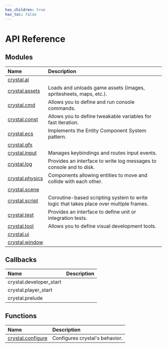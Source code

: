 ```yaml
---
has_children: true
has_toc: false
---
```


# API Reference

## Modules

| Name                       | Description                                                                            |
| :------------------------- | :------------------------------------------------------------------------------------- |
| [crystal.ai](ai)           |                                                                                        |
| [crystal.assets](assets)   | Loads and unloads game assets (images, spritesheets, maps, etc.).                      |
| [crystal.cmd](cmd)         | Allows you to define and run console commands.                                         |
| [crystal.const](const)     | Allows you to define tweakable variables for fast iteration.                           |
| [crystal.ecs](ecs)         | Implements the Entity Component System pattern.                                        |
| [crystal.gfx](gfx)         |                                                                                        |
| [crystal.input](input)     | Manages keybindings and routes input events.                                           |
| [crystal.log](log)         | Provides an interface to write log messages to console and to disk.                    |
| [crystal.physics](physics) | Components allowing entities to move and collide with each other.                      |
| [crystal.scene](scene)     |                                                                                        |
| [crystal.script](script)   | Coroutine-based scripting system to write logic that takes place over multiple frames. |
| [crystal.test](test)       | Provides an interface to define unit or integration tests.                             |
| [crystal.tool](tool)       | Allows you to define visual development tools.                                         |
| [crystal.ui](ui)           |                                                                                        |
| [crystal.window](window)   |                                                                                        |

## Callbacks

| Name                    | Description |
| :---------------------- | :---------- |
| crystal.developer_start |             |
| crystal.player_start    |             |
| crystal.prelude         |             |

## Functions

| Name                           | Description                    |
| :----------------------------- | :----------------------------- |
| [crystal.configure](configure) | Configures crystal's behavior. |
